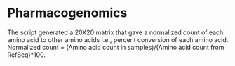 # Pharmacogenomics
The script generated a 20X20 matrix that gave a normalized count of each amino acid to other amino acids i.e., percent conversion of each amino acid. Normalized count = (Amino acid count in samples)/(Amino acid count from RefSeq)*100.
